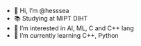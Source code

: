- 👋 Hi, I’m @hesssea
- 📚 Studying at MIPT DIHT
- 👀 I’m interested in AI, ML, C and C++ lang
- 🌱 I’m currently learning C++, Python
